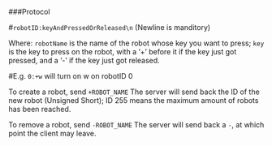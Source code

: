 ###Protocol

#`robotID:keyAndPressedOrReleased\n`
(Newline is manditory)

Where:
`robotName` is the name of the robot whose key you want to press;
`key` is the key to press on the robot, with a ‘+’ before it if the key just got pressed, and a ‘-’ if the 
key just got released.

#E.g. `0:+w` will turn on w on robotID 0

To create a robot, send `+ROBOT_NAME`
The server will send back the ID of the new robot (Unsigned Short); ID 255 means the maximum amount of robots has been reached.

To remove a robot, send `-ROBOT_NAME`
The server will send back a `-`, at which point the client may leave.